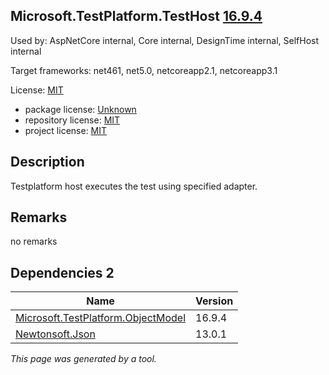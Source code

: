 Microsoft.TestPlatform.TestHost [16.9.4](https://www.nuget.org/packages/Microsoft.TestPlatform.TestHost/16.9.4)
--------------------

Used by: AspNetCore internal, Core internal, DesignTime internal, SelfHost internal

Target frameworks: net461, net5.0, netcoreapp2.1, netcoreapp3.1

License: [MIT](../../../../licenses/mit) 

- package license: [Unknown]() 
- repository license: [MIT](https://github.com/microsoft/vstest) 
- project license: [MIT](https://github.com/microsoft/vstest/) 

Description
-----------
Testplatform host executes the test using specified adapter.

Remarks
-----------
no remarks


Dependencies 2
-----------

|Name|Version|
|----------|:----|
|[Microsoft.TestPlatform.ObjectModel](../../../../packages/nuget.org/microsoft.testplatform.objectmodel/16.9.4)|16.9.4|
|[Newtonsoft.Json](../../../../packages/nuget.org/newtonsoft.json/13.0.1)|13.0.1|

*This page was generated by a tool.*